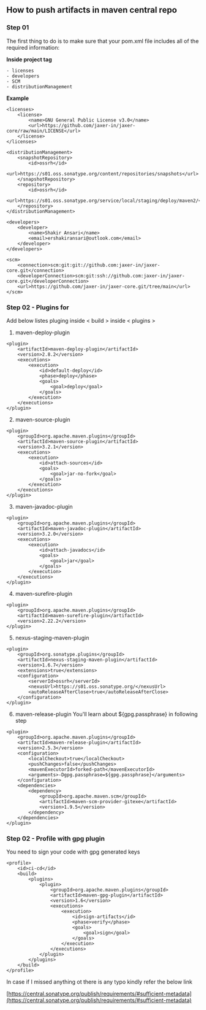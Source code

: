 ## How to push artifacts in maven central repo

### Step 01
The first thing to do is to make sure that your pom.xml file includes all of the required information:


**Inside project tag**

	- licenses
	- developers
	- SCM
	- distributionManagement

**Example**

```
<licenses>
	<license>
		<name>GNU General Public License v3.0</name>
		<url>https://github.com/jaxer-in/jaxer-core/raw/main/LICENSE</url>
	</license>
</licenses>

<distributionManagement>
	<snapshotRepository>
		<id>ossrh</id>
		<url>https://s01.oss.sonatype.org/content/repositories/snapshots</url>
	</snapshotRepository>
	<repository>
		<id>ossrh</id>
		<url>https://s01.oss.sonatype.org/service/local/staging/deploy/maven2/</url>
	</repository>
</distributionManagement>

<developers>
	<developer>
		<name>Shakir Ansari</name>
		<email>ershakiransari@outlook.com</email>
	</developer>
</developers>

<scm>
	<connection>scm:git:git://github.com:jaxer-in/jaxer-core.git</connection>
	<developerConnection>scm:git:ssh://github.com:jaxer-in/jaxer-core.git</developerConnection>
	<url>https://github.com/jaxer-in/jaxer-core.git/tree/main</url>
</scm>
```


### Step 02 - Plugins for
Add below listes pluging inside &lt; build &gt; inside &lt; plugins &gt;

1) maven-deploy-plugin
```
<plugin>
	<artifactId>maven-deploy-plugin</artifactId>
	<version>2.8.2</version>
	<executions>
		<execution>
			<id>default-deploy</id>
			<phase>deploy</phase>
			<goals>
				<goal>deploy</goal>
			</goals>
		</execution>
	</executions>
</plugin>
```
2) maven-source-plugin
```
<plugin>
	<groupId>org.apache.maven.plugins</groupId>
	<artifactId>maven-source-plugin</artifactId>
	<version>3.2.1</version>
	<executions>
		<execution>
			<id>attach-sources</id>
			<goals>
				<goal>jar-no-fork</goal>
			</goals>
		</execution>
	</executions>
</plugin>
```

3) maven-javadoc-plugin
```
<plugin>
	<groupId>org.apache.maven.plugins</groupId>
	<artifactId>maven-javadoc-plugin</artifactId>
	<version>3.2.0</version>
	<executions>
		<execution>
			<id>attach-javadocs</id>
			<goals>
				<goal>jar</goal>
			</goals>
		</execution>
	</executions>
</plugin>
```

4) maven-surefire-plugin
```
<plugin>
	<groupId>org.apache.maven.plugins</groupId>
	<artifactId>maven-surefire-plugin</artifactId>
	<version>2.22.2</version>
</plugin>
```

5) nexus-staging-maven-plugin
```
<plugin>
	<groupId>org.sonatype.plugins</groupId>
	<artifactId>nexus-staging-maven-plugin</artifactId>
	<version>1.6.7</version>
	<extensions>true</extensions>
	<configuration>
		<serverId>ossrh</serverId>
		<nexusUrl>https://s01.oss.sonatype.org/</nexusUrl>
		<autoReleaseAfterClose>true</autoReleaseAfterClose>
	</configuration>
</plugin>
```

6) maven-release-plugin
You'll learn about ${gpg.passphrase} in following step
```
<plugin>
	<groupId>org.apache.maven.plugins</groupId>
	<artifactId>maven-release-plugin</artifactId>
	<version>2.5.3</version>
	<configuration>
		<localCheckout>true</localCheckout>
		<pushChanges>false</pushChanges>
		<mavenExecutorId>forked-path</mavenExecutorId>
		<arguments>-Dgpg.passphrase=${gpg.passphrase}</arguments>
	</configuration>
	<dependencies>
		<dependency>
			<groupId>org.apache.maven.scm</groupId>
			<artifactId>maven-scm-provider-gitexe</artifactId>
			<version>1.9.5</version>
		</dependency>
	</dependencies>
</plugin>
```

### Step 02 - Profile with gpg plugin
You need to sign your code with gpg generated keys

```
<profile>
	<id>ci-cd</id>
	<build>
		<plugins>
			<plugin>
				<groupId>org.apache.maven.plugins</groupId>
				<artifactId>maven-gpg-plugin</artifactId>
				<version>1.6</version>
				<executions>
					<execution>
						<id>sign-artifacts</id>
						<phase>verify</phase>
						<goals>
							<goal>sign</goal>
						</goals>
					</execution>
				</executions>
			</plugin>
		</plugins>
	</build>
</profile>
```


In case if I missed anything ot there is any typo kindly refer the below link

[https://central.sonatype.org/publish/requirements/#sufficient-metadata](https://central.sonatype.org/publish/requirements/#sufficient-metadata)

